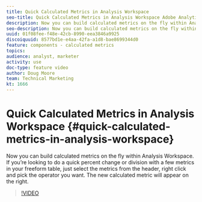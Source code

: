 ```yaml
---
title: Quick Calculated Metrics in Analysis Workspace
seo-title: Quick Calculated Metrics in Analysis Workspace Adobe Analytics
description: Now you can build calculated metrics on the fly within Analysis Workspace.  If you’re looking to do a quick percent change or division with a few metrics in your freeform table, just select the metrics from the header, right click and pick the operator you want.  The new calculated metric will appear on the right.
seo-description: Now you can build calculated metrics on the fly within Analysis Workspace.  If you’re looking to do a quick percent change or division with a few metrics in your freeform table, just select the metrics from the header, right click and pick the operator you want.  The new calculated metric will appear on the right. Adobe Analytics
uuid: 01f08fee-f48e-42cb-8990-eea3846a9925
discoiquuid: 8577bd1e-e4aa-42fa-a1d8-bae8699344d0
feature: components - calculated metrics
topics: 
audience: analyst, marketer
activity: use
doc-type: feature video
author: Doug Moore
team: Technical Marketing
kt: 1666
---
```


# Quick Calculated Metrics in Analysis Workspace {#quick-calculated-metrics-in-analysis-workspace}

Now you can build calculated metrics on the fly within Analysis Workspace.  If you’re looking to do a quick percent change or division with a few metrics in your freeform table, just select the metrics from the header, right click and pick the operator you want.  The new calculated metric will appear on the right.

>[!VIDEO](https://video.tv.adobe.com/v/23126/?quality=12)
